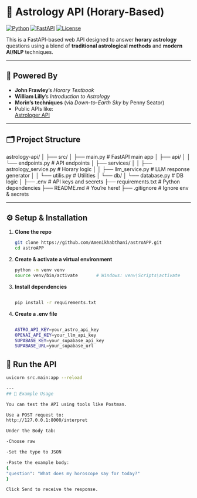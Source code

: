 # 🌌 Astrology API (Horary-Based)

[![Python](https://img.shields.io/badge/Python-3.10+-blue?logo=python)](https://www.python.org/)
[![FastAPI](https://img.shields.io/badge/FastAPI-0.100+-green?logo=fastapi)](https://fastapi.tiangolo.com/)
[![License](https://img.shields.io/badge/License-MIT-yellow.svg)](https://opensource.org/licenses/MIT)

This is a FastAPI-based web API designed to answer **horary astrology** questions using a blend of **traditional astrological methods** and **modern AI/NLP** techniques.

---

## 🧠 Powered By

- **John Frawley**’s *Horary Textbook*
- **William Lilly**’s *Introduction to Astrology*
- **Morin’s techniques** (via *Down-to-Earth Sky* by Penny Seator)
- Public APIs like:  
  [Astrologer API](https://rapidapi.com/gbattaglia/api/astrologer/)
---

## 🗂️ Project Structure

astrology-api/ │ ├── src/ │ ├── main.py # FastAPI main app │ ├── api/ │ │ └── endpoints.py # API endpoints │ ├── services/ │ │ ├── astrology_service.py # Horary logic │ │ ├── llm_service.py # LLM response generator │ │ └── utilis.py # Utilities │ └── db/ │ └── database.py # DB logic │ ├── .env # API keys and secrets ├── requirements.txt # Python dependencies ├── README.md # You’re here! ├── .gitignore # Ignore env & secrets


---

## ⚙️ Setup & Installation

1. **Clone the repo**
   ```bash
   git clone https://github.com/Amenikhabthani/astroAPP.git
   cd astroAPP
2. **Create & activate a virtual environment**
      ```bash
   python -m venv venv
   source venv/bin/activate       # Windows: venv\Scripts\activate

3. **Install dependencies**
   ```bash

   pip install -r requirements.txt

4. **Create a .env file**
   ```bash

   ASTRO_API_KEY=your_astro_api_key
   OPENAI_API_KEY=your_llm_api_key
   SUPABASE_KEY=your_supabase_api_key
   SUPABASE_URL=your_supabase_url

## 🚀 Run the API

   ```bash 
   uvicorn src.main:app --reload

---
## 🧪 Example Usage

You can test the API using tools like Postman.

Use a POST request to:
http://127.0.0.1:8000/interpret

Under the Body tab:

-Choose raw

-Set the type to JSON

-Paste the example body:
{
  "question": "What does my horoscope say for today?"
}

Click Send to receive the response.
